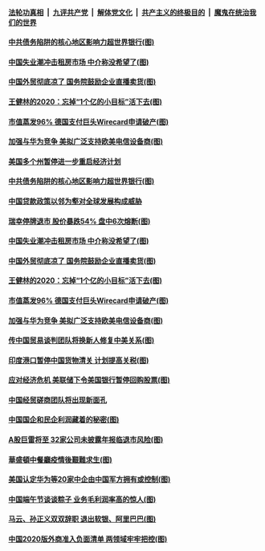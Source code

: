 

####  [法轮功真相](../../../../basic/blob/master/README.md?t=06280502) &nbsp;|&nbsp; [九评共产党](../../../../9ping.md/blob/master/README.md?t=06280502) &nbsp;|&nbsp; [解体党文化](../../../../jtdwh.md/blob/master/README.md?t=06280502)  &nbsp;|&nbsp; [共产主义的终极目的](../../../../gczydzjmd.md/blob/master/README.md?t=06280502) &nbsp;|&nbsp; [魔鬼在统治我们的世界](../../../../mgztzwmdsj.md/blob/master/README.md?t=06280502) 

#### [中共债务陷阱的核心地区影响力超世界银行(图)](../pages/p5/937882.md?t=06280502) 

#### [中国失业潮冲击租房市场 中介称没希望了(图)](../pages/p5/937808.md?t=06280502) 

#### [中国外贸彻底凉了 国务院鼓励企业直播卖货(图)](../pages/p5/937813.md?t=06280502) 

#### [王健林的2020：忘掉“1个亿的小目标”活下去(图)](../pages/p5/937834.md?t=06280502) 

#### [市值蒸发96% 德国支付巨头Wirecard申请破产(图)](../pages/p5/937805.md?t=06280502) 

#### [加强与华为竞争 美拟广泛支持欧美电信设备商(图)](../pages/p5/937802.md?t=06280502) 

#### [美国多个州暂停进一步重启经济计划](../pages/p5/937884.md?t=06280502) 

#### [中共债务陷阱的核心地区影响力超世界银行(图)](../pages/p5/937882.md?t=06280502) 

#### [中国贷款政策以邻为壑对全球发展构成威胁](../pages/p5/937877.md?t=06280502) 

#### [瑞幸停牌退市 股价暴跌54% 盘中6次熔断(图)](../pages/p5/937854.md?t=06280502) 

#### [中国失业潮冲击租房市场 中介称没希望了(图)](../pages/p5/937808.md?t=06280502) 

#### [中国外贸彻底凉了 国务院鼓励企业直播卖货(图)](../pages/p5/937813.md?t=06280502) 

#### [王健林的2020：忘掉“1个亿的小目标”活下去(图)](../pages/p5/937834.md?t=06280502) 

#### [市值蒸发96% 德国支付巨头Wirecard申请破产(图)](../pages/p5/937805.md?t=06280502) 

#### [加强与华为竞争 美拟广泛支持欧美电信设备商(图)](../pages/p5/937802.md?t=06280502) 

#### [传中国贸易谈判团队将换新人修复中美关系(图)](../pages/p5/937793.md?t=06280502) 

#### [印度港口暂停中国货物清关 计划提高关税(图)](../pages/p5/937779.md?t=06280502) 

#### [应对经济危机 美联储下令美国银行暂停回购股票(图)](../pages/p5/937760.md?t=06280502) 

#### [中国经贸磋商团队将出现新面孔](../pages/p5/937736.md?t=06280502) 

#### [中国国企和民企利润藏着的秘密(图)](../pages/p5/937711.md?t=06280502) 

#### [A股巨雷将至 32家公司未披露年报临退市风险(图)](../pages/p5/937727.md?t=06280502) 

#### [華盛頓中餐廳疫情後艱難求生(图)](../pages/p5/937726.md?t=06280502) 

#### [美国认定华为等20家中企由中国军方拥有或控制(图)](../pages/p5/937724.md?t=06280502) 

#### [中国端午节谈谈粽子 业务毛利润率高的惊人(图)](../pages/p5/937695.md?t=06280502) 

#### [马云、孙正义双双辞职 退出软银、阿里巴巴(图)](../pages/p5/937690.md?t=06280502) 

#### [中国2020版外商准入负面清单 两领域牢牢把控(图)](../pages/p5/937687.md?t=06280502) 

